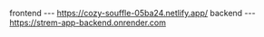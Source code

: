 
frontend --- https://cozy-souffle-05ba24.netlify.app/
backend --- https://strem-app-backend.onrender.com
